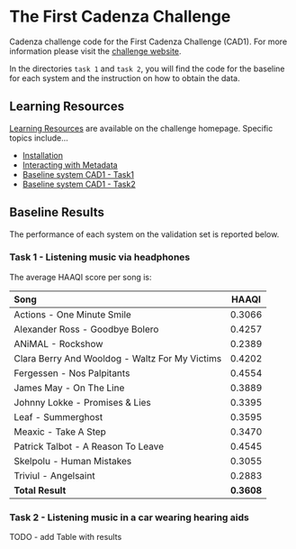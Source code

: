 # The First Cadenza Challenge

Cadenza challenge code for the First Cadenza Challenge (CAD1).
For more information please visit the [challenge website](https://cadenzachallenge.org/docs/cadenza1/cc1_intro).

In the directories `task 1` and `task 2`, you will find the code for the baseline for each system
and the instruction on how to obtain the data.

## Learning Resources

[Learning Resources](http://cadenzachallenge.org/docs/learning_resources/learning_intro) are available on the challenge homepage. Specific topics include...

- <a href="https://colab.research.google.com/drive/1m2EvNyBmaZT5njbWkHOUAIvPKyxR8iRc?usp=sharing" target="_blank">Installation</a>
- <a href="https://colab.research.google.com/drive/1XtoMp8Vv_6ZtU4AE9OmQj7uRbsCzw_ZY?usp=sharing" target="_blank">Interacting with Metadata</a>
- <a href="https://colab.research.google.com/drive/1j8L2dBo8rTQsbKzPTxAymVvDMgHtgtnK?usp=sharing" target="_blank">Baseline system CAD1 - Task1</a>
- <a href="https://colab.research.google.com/drive/1fgvnrgCUiylUHL26ElShp6egIZiU_vNz?usp=sharing" target="_blank">Baseline system CAD1 - Task2</a>

## Baseline Results

The performance of each system on the validation set is reported below.

### Task 1 - Listening music via headphones

The average HAAQI score per song is:

| Song                                            |   HAAQI    |
|:------------------------------------------------|:----------:|
| Actions - One Minute Smile                      |   0.3066   |
| Alexander Ross - Goodbye Bolero                 |   0.4257   |
| ANiMAL - Rockshow                               |   0.2389   |
| Clara Berry And Wooldog - Waltz For My Victims  |   0.4202   |
| Fergessen - Nos Palpitants                      |   0.4554   |
| James May - On The Line                         |   0.3889   |
| Johnny Lokke - Promises & Lies                  |   0.3395   |
| Leaf - Summerghost                              |   0.3595   |
| Meaxic - Take A Step                            |   0.3470   |
| Patrick Talbot - A Reason To Leave              |   0.4545   |
| Skelpolu - Human Mistakes                       |   0.3055   |
| Triviul - Angelsaint                            |   0.2883   |
| **Total Result**                                | **0.3608** |

### Task 2 - Listening music in a car wearing hearing aids

TODO - add Table with results
